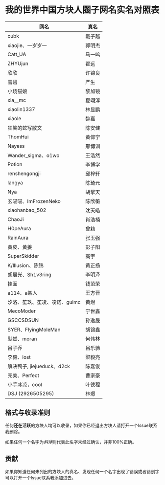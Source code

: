 # 我的世界中国方块人圈子网名实名对照表

| 网名 | 真名 |
| --- | --- |
| cubk | 戴子越 |
| xiaojie、一岁岁一 | 郭明杰 |
| Catt_UA | 马一鸣 |
| ZHYUjun | 翟远 |
| 欣欣 | 许锦良 |
| 雪碧 | 严生 |
| 小烧猫娘 | 黎加镜 |
| xia__mc | 夏翊淳 |
| xiaolin1337 | 林显鹏 |
| xiaole | 魏嘉 |
| 狂笑的蛇写散文 | 陈安健 |
| ThomHui | 黄仰宁 |
| Nayess | 邢博训 |
| Wander_sigma、o1wo | 王浩然 |
| Potion | 李博学 |
| renshengongji | 邱梓轩 |
| langya | 陈琦元 |
| Nya | 胡擎天 |
| 玄喵喵、ImFrozenNeko | 陈欣蘅 |
| xiaohanbao_502 | 沈天皓 |
| ChaoJi | 肖浩楠 |
| H0peAura | 曾籍 |
| RainAura | 张玉强 |
| 黄皮、黄姜 | 彭子阳 |
| SuperSkidder | 高宇 |
| K/Illusion、陈锦 | 黄正扬 |
| 胡晨光、Sh1v3ring | 李明泽 |
| 挂面 | 钱范荣 |
| a114、a某人 | 王方晋 |
| 汐洛、笙玖、笙凌、凌诺、guimc | 黄煜 |
| MecoModer | 宁世鑫 |
| GSCCSDSUN | 孙逸晟 |
| SYER、FlyingMoleMan | 胡锦鑫 |
| 默然、moran | 何伟林 |
| 吕子乔 | 吕乐驰 |
| 李毅、lost | 梁毅亮 |
| 解决鸭子, jiejueduck、d2ck | 陈嘉俊 |
| 完美、Perfect | 曹家豪 |
| 小手冰凉，cool | 叶德程 |
| DSJ (2926505295) | 林璟 |

## 格式与收录准则

任何**还在活跃**的方块人均可以收录，如果你已经退出方块人请打开一个Issue联系我删除。

如果任何一个名字为*斜体*则代表此名字未经过确认，并非100%正确。

## 贡献

如果你知道任何未列出的方块人的真名、发现任何一个名字出现了错误或者错别字可以打开一个Issue联系我添加进去。
